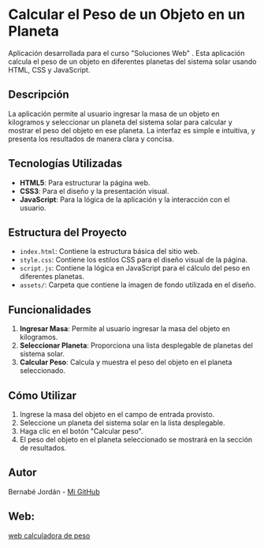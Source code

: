 # Calcular el Peso de un Objeto en un Planeta

Aplicación desarrollada para el curso "Soluciones Web" . Esta aplicación calcula el peso de un objeto en diferentes planetas del sistema solar usando HTML, CSS y JavaScript.

## Descripción

La aplicación permite al usuario ingresar la masa de un objeto en kilogramos y seleccionar un planeta del sistema solar para calcular y mostrar el peso del objeto en ese planeta. La interfaz es simple e intuitiva, y presenta los resultados de manera clara y concisa.

## Tecnologías Utilizadas

- **HTML5**: Para estructurar la página web.
- **CSS3**: Para el diseño y la presentación visual.
- **JavaScript**: Para la lógica de la aplicación y la interacción con el usuario.

## Estructura del Proyecto

- `index.html`: Contiene la estructura básica del sitio web.
- `style.css`: Contiene los estilos CSS para el diseño visual de la página.
- `script.js`: Contiene la lógica en JavaScript para el cálculo del peso en diferentes planetas.
- `assets/`: Carpeta que contiene la imagen de fondo utilizada en el diseño.

## Funcionalidades

1. **Ingresar Masa**: Permite al usuario ingresar la masa del objeto en kilogramos.
2. **Seleccionar Planeta**: Proporciona una lista desplegable de planetas del sistema solar.
3. **Calcular Peso**: Calcula y muestra el peso del objeto en el planeta seleccionado.

## Cómo Utilizar

1. Ingrese la masa del objeto en el campo de entrada provisto.
2. Seleccione un planeta del sistema solar en la lista desplegable.
3. Haga clic en el botón "Calcular peso".
4. El peso del objeto en el planeta seleccionado se mostrará en la sección de resultados.

## Autor

Bernabé Jordán - [Mi GitHub](https://github.com/bernydevpe)

## Web:
[web calculadora de peso](https://bernydevpe.github.io/planet-weight-calculator/)


